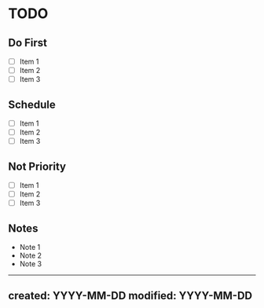 # TODO

## Do First

- [ ] Item 1
- [ ] Item 2
- [ ] Item 3

## Schedule

- [ ] Item 1
- [ ] Item 2
- [ ] Item 3

## Not Priority

- [ ] Item 1
- [ ] Item 2
- [ ] Item 3

## Notes

- Note 1
- Note 2
- Note 3

---
created: YYYY-MM-DD
modified: YYYY-MM-DD
---